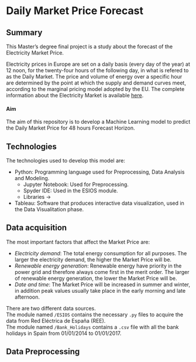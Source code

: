 # Daily Market Price Forecast
## Summary
This Master’s degree final project is a study about the forecast of the Electricity Market Price.<br>

Electricity prices in Europe are set on a daily basis (every day of the year) at 12 noon, for the twenty-four hours of the following day, in what is refered to as the Daily Market. The price and volume of energy over a specific hour are determined by the point at which the supply and demand curves meet, according to the marginal pricing model adopted by the EU. The complete information about the Electricity Market is available [here](http://www.omie.es/inicio/mercados-y-productos/mercado-electricidad/nuestros-mercados-de-electricidad).<br>

#### Aim
The aim of this repository is to develop a Machine Learning model to predict the Daily Market Price for 48 hours Forecast Horizon.

## Technologies
The technologies used to develop this model are:<br>
* Python: Programming language used for Preprocessing, Data Analysis and Modeling.
  * Jupyter Notebook: Used for Preprocessing.
  * Spyder IDE: Used in the ESIOS module.
  * Libraries ->
* Tableau: Software that produces interactive data visualization, used in the Data Visualitation phase.

## Data acquisition
The most important factors that affect the Market Price are:
* *Electricity demand*: The total energy consumption for all purposes. The larger the electricity demand, the higher the Market Price will be.
* *Renewable energy generation*: Renewable energy have priority in the power grid and therefore always come first in the merit order. The larger of renewable energy generation, the lower the Market Price will be.
* *Date and time*: The Market Price will be increased in summer and winter, in addition peak values usually take place in the early morning and late afternoon.

There are two different data sources.<br>
The module named `/ESIOS` contains the necessary `.py` files to acquire the data from Red Eléctrica de España (REE).<br>
The module named `/Bank_Holidays` contains a `.csv` file with all the bank holidays in Spain from 01/01/2014 to 01/01/2017.<br>

## Data Preprocessing
